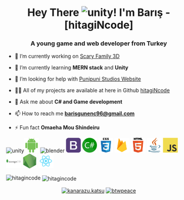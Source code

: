 <h1 align="center">Hey There <img src="https://raw.githubusercontent.com/wasabeef/wasabeef/master/icons/wave.gif" alt="unity" width="40" height="40"/>! I'm Barış - [hitagiNcode]</h1>
<h3 align="center">A young game and web developer from Turkey</h3>

- 🔭 I’m currently working on [Scary Family 3D](https://github.com/hitagiNcode/Scary-Family-Scripts)

- 🌱 I’m currently learning **MERN stack** and **Unity**

- 🤝 I’m looking for help with [Punipuni Studios Website](https://hitagincode.github.io/punipuni-site/)

- 👨‍💻 All of my projects are available at here in Github [hitagiNcode](https://github.com/hitagiNcode)

- 💬 Ask me about **C# and Game development**

- 📫 How to reach me **barisgunenc96@gmail.com**

- ⚡ Fun fact **Omaeha Mou Shindeiru**

<p align="left"><img src="https://cdn.icon-icons.com/icons2/615/PNG/256/Unity_icon-icons.com_56592.png" alt="unity" width="40" height="40"/><img src="https://raw.githubusercontent.com/github/explore/80688e429a7d4ef2fca1e82350fe8e3517d3494d/topics/android/android.png" alt="android" width="40" height="40"/> <img src="https://download.blender.org/branding/community/blender_community_badge_white.svg" alt="blender" width="40" height="40"/> <img src="https://raw.githubusercontent.com/github/explore/80688e429a7d4ef2fca1e82350fe8e3517d3494d/topics/bootstrap/bootstrap.png" alt="bootstrap" width="40" height="40"/> <img src="https://raw.githubusercontent.com/github/explore/80688e429a7d4ef2fca1e82350fe8e3517d3494d/topics/csharp/csharp.png" alt="csharp" width="40" height="40"/> <img src="https://raw.githubusercontent.com/github/explore/80688e429a7d4ef2fca1e82350fe8e3517d3494d/topics/css/css.png" alt="css3" width="40" height="40"/> <img src="https://raw.githubusercontent.com/github/explore/80688e429a7d4ef2fca1e82350fe8e3517d3494d/topics/firebase/firebase.png" alt="firebase" width="40" height="40"/> <img src="https://raw.githubusercontent.com/github/explore/80688e429a7d4ef2fca1e82350fe8e3517d3494d/topics/html/html.png" alt="html5" width="40" height="40"/> <img src="https://raw.githubusercontent.com/github/explore/80688e429a7d4ef2fca1e82350fe8e3517d3494d/topics/java/java.png" alt="java" width="40" height="40"/> <img src="https://raw.githubusercontent.com/github/explore/80688e429a7d4ef2fca1e82350fe8e3517d3494d/topics/javascript/javascript.png" alt="javascript" width="40" height="40"/> <img src="https://raw.githubusercontent.com/github/explore/80688e429a7d4ef2fca1e82350fe8e3517d3494d/topics/mongodb/mongodb.png" alt="mongodb" width="40" height="40"/> <img src="https://raw.githubusercontent.com/github/explore/80688e429a7d4ef2fca1e82350fe8e3517d3494d/topics/nodejs/nodejs.png" alt="nodejs" width="40" height="40"/> <img src="https://raw.githubusercontent.com/github/explore/80688e429a7d4ef2fca1e82350fe8e3517d3494d/topics/react/react.png" alt="react" width="40" height="40"/></p><p><img align="left" src="https://github-readme-stats.vercel.app/api/top-langs/?username=hitagincode&layout=compact&hide=html&theme=dark" alt="hitagincode" /></p>

<p>&nbsp;<img align="center" src="https://github-readme-stats.vercel.app/api?username=hitagincode&show_icons=true&theme=dark" alt="hitagincode" /></p>

<p align="center">
<a href="https://fb.com/kanarazu.katsu" target="blank"><img align="center" src="https://cdn.jsdelivr.net/npm/simple-icons@4/icons/facebook.svg" alt="kanarazu.katsu" height="30" width="30" /></a>
<a href="https://instagram.com/btwpeace" target="blank"><img align="center" src="https://cdn.jsdelivr.net/npm/simple-icons@4/icons/instagram.svg" alt="btwpeace" height="30" width="30" /></a>
</p>

